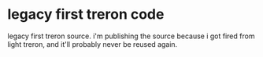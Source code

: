 # legacy first treron code
legacy first treron source.
i'm publishing the source because i got fired from light treron, and it'll probably never be reused again.
